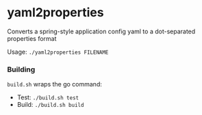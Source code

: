 # yaml2properties

Converts a spring-style application config yaml to a dot-separated properties format

Usage: `./yaml2properties FILENAME`

### Building

`build.sh` wraps the go command:

* Test: `./build.sh test`
* Build: `./build.sh build`
